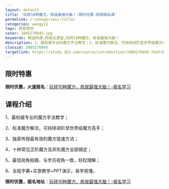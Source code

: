 ```yaml
---
layout: default
title: '玩转10种魔方，练就最强大脑！-限时优惠-网易精品课'
permalink: /:categories/:title/
categories: wangyi2
tags: 网易提供
cover: 1005276045.jpg
keywords: 精选网课,网易云课堂,玩转10种魔方，练就最强大脑！
description: 1、最权威专业的魔方手法教学；2、标准魔方解法，可持续进阶至世界级魔方高手；3、独家传授最有效的魔方提速方法；4、十种常
classid: 1005276045
targetlink: https://study.163.com/course/introduction/1005276045.htm?share=1&shareId=1025206652&utm_campaign=share&utm_medium=iphoneShare&utm_source=&utm_u=1025206652
---
```


## 限时特惠

**限时优惠，火速报名**：[玩转10种魔方，练就最强大脑！-报名学习](https://study.163.com/course/introduction/1005276045.htm?share=1&shareId=1025206652&utm_campaign=share&utm_medium=iphoneShare&utm_source=&utm_u=1025206652)

## 课程介绍

1、最权威专业的魔方手法教学；

2、标准魔方解法，可持续进阶至世界级魔方高手；

3、独家传授最有效的魔方提速方法；

4、十种常见正阶魔方及异形魔方全部搞定；

5、最佳视角拍摄，与学员视角一致，轻松理解；

6、全程字幕+实景教学+PPT演示，易学易懂。

**限时优惠，报名地址**：[玩转10种魔方，练就最强大脑！-报名学习](https://study.163.com/course/introduction/1005276045.htm?share=1&shareId=1025206652&utm_campaign=share&utm_medium=iphoneShare&utm_source=&utm_u=1025206652)

